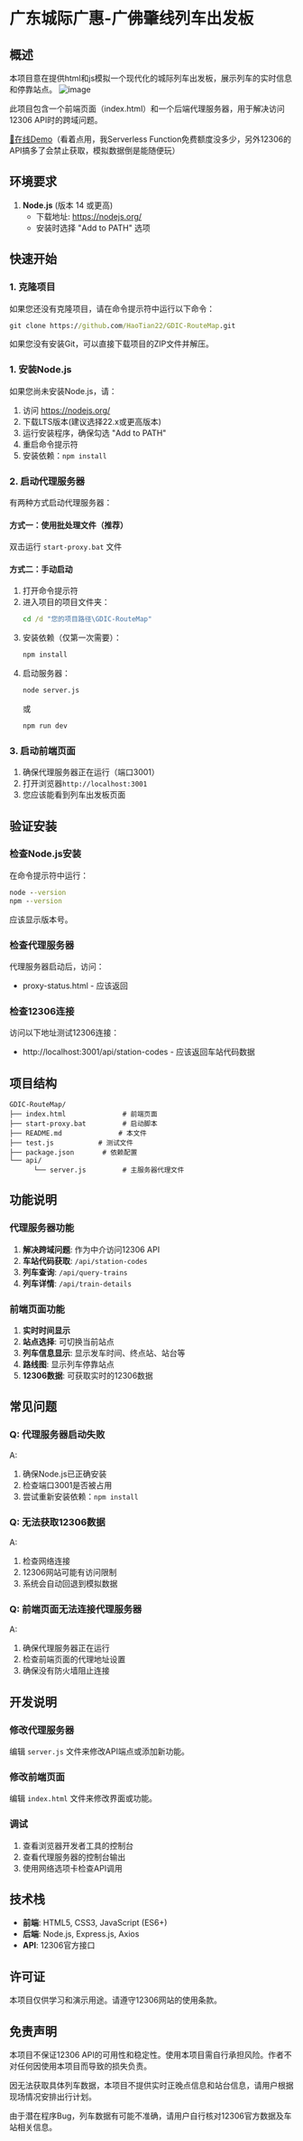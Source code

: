 # 广东城际广惠-广佛肇线列车出发板

## 概述

本项目意在提供html和js模拟一个现代化的城际列车出发板，展示列车的实时信息和停靠站点。
![image](https://github.com/user-attachments/assets/5f55ef77-1243-43d8-960c-2348e6dbc454)

此项目包含一个前端页面（index.html）和一个后端代理服务器，用于解决访问12306 API时的跨域问题。

[🔗在线Demo](https://gdic-route-map.vercel.app/)（看着点用，我Serverless Function免费额度没多少，另外12306的API搞多了会禁止获取，模拟数据倒是能随便玩）

## 环境要求
1. **Node.js** (版本 14 或更高)
   - 下载地址: https://nodejs.org/
   - 安装时选择 "Add to PATH" 选项

## 快速开始

### 1. 克隆项目
如果您还没有克隆项目，请在命令提示符中运行以下命令：
```cmd
git clone https://github.com/HaoTian22/GDIC-RouteMap.git
```
如果您没有安装Git，可以直接下载项目的ZIP文件并解压。

### 1. 安装Node.js
如果您尚未安装Node.js，请：
1. 访问 https://nodejs.org/ 
2. 下载LTS版本(建议选择22.x或更高版本)
3. 运行安装程序，确保勾选 "Add to PATH"
4. 重启命令提示符
5. 安装依赖：`npm install`

### 2. 启动代理服务器
有两种方式启动代理服务器：

#### 方式一：使用批处理文件（推荐）
双击运行 `start-proxy.bat` 文件

#### 方式二：手动启动
1. 打开命令提示符
2. 进入项目的项目文件夹：
   ```cmd
   cd /d "您的项目路径\GDIC-RouteMap"
   ```
3. 安装依赖（仅第一次需要）：
   ```cmd
   npm install
   ```
4. 启动服务器：
   ```cmd
   node server.js
   ```
   或
   ```cmd
   npm run dev
   ```

### 3. 启动前端页面
1. 确保代理服务器正在运行（端口3001）
2. 打开浏览器`http://localhost:3001`
3. 您应该能看到列车出发板页面
## 验证安装

### 检查Node.js安装
在命令提示符中运行：
```cmd
node --version
npm --version
```
应该显示版本号。

### 检查代理服务器
代理服务器启动后，访问：
- proxy-status.html - 应该返回

### 检查12306连接
访问以下地址测试12306连接：
- http://localhost:3001/api/station-codes - 应该返回车站代码数据

## 项目结构
```
GDIC-RouteMap/
├── index.html              # 前端页面
├── start-proxy.bat         # 启动脚本
├── README.md              # 本文件
├── test.js           # 测试文件
├── package.json       # 依赖配置
└── api/
      └── server.js         # 主服务器代理文件
```

## 功能说明

### 代理服务器功能
1. **解决跨域问题**: 作为中介访问12306 API
2. **车站代码获取**: `/api/station-codes`
3. **列车查询**: `/api/query-trains`
4. **列车详情**: `/api/train-details`

### 前端页面功能
1. **实时时间显示**
2. **站点选择**: 可切换当前站点
3. **列车信息显示**: 显示发车时间、终点站、站台等
4. **路线图**: 显示列车停靠站点
5. **12306数据**: 可获取实时的12306数据

## 常见问题

### Q: 代理服务器启动失败
A: 
1. 确保Node.js已正确安装
2. 检查端口3001是否被占用
3. 尝试重新安装依赖：`npm install`

### Q: 无法获取12306数据
A:
1. 检查网络连接
2. 12306网站可能有访问限制
3. 系统会自动回退到模拟数据

### Q: 前端页面无法连接代理服务器
A:
1. 确保代理服务器正在运行
2. 检查前端页面的代理地址设置
3. 确保没有防火墙阻止连接

## 开发说明

### 修改代理服务器
编辑 `server.js` 文件来修改API端点或添加新功能。

### 修改前端页面
编辑 `index.html` 文件来修改界面或功能。

### 调试
1. 查看浏览器开发者工具的控制台
2. 查看代理服务器的控制台输出
3. 使用网络选项卡检查API调用

## 技术栈
- **前端**: HTML5, CSS3, JavaScript (ES6+)
- **后端**: Node.js, Express.js, Axios
- **API**: 12306官方接口

## 许可证
本项目仅供学习和演示用途。请遵守12306网站的使用条款。

## 免责声明
本项目不保证12306 API的可用性和稳定性。使用本项目需自行承担风险。作者不对任何因使用本项目而导致的损失负责。

因无法获取具体列车数据，本项目不提供实时正晚点信息和站台信息，请用户根据现场情况安排出行计划。

由于潜在程序Bug，列车数据有可能不准确，请用户自行核对12306官方数据及车站相关信息。
